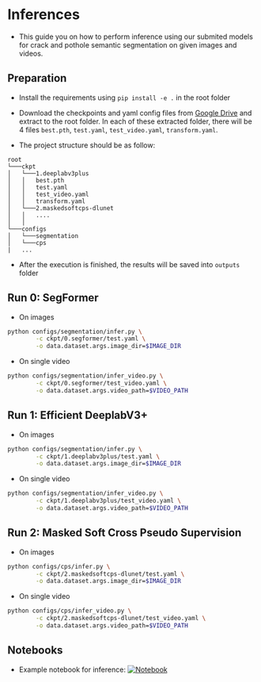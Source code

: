 # Inferences

- This guide you on how to perform inference using our submited models for crack and pothole semantic segmentation on given images and videos. 

## Preparation
- Install the requirements using `pip install -e .` in the root folder

- Download the checkpoints and yaml config files from [Google Drive](https://drive.google.com/file/d/1mWj4i9pMuC6_1UjrKg_QXBPhLEkuQz4U/view?usp=sharing) and extract to the root folder. In each of these extracted folder, there will be 4 files `best.pth`, `test.yaml`, `test_video.yaml`, `transform.yaml`.

- The project structure should be as follow:
```
root
└───ckpt
│   └───1.deeplabv3plus
│   │   best.pth
│   │   test.yaml
│   │   test_video.yaml
│   │   transform.yaml
│   └───2.maskedsoftcps-dlunet
│   │   ....
│   │
└───configs  
│   └───segmentation
│   └───cps
|   ...
```

- After the execution is finished, the results will be saved into `outputs` folder

## **Run 0: SegFormer**

- On images
``` bash
python configs/segmentation/infer.py \
        -c ckpt/0.segformer/test.yaml \
        -o data.dataset.args.image_dir=$IMAGE_DIR
```

- On single video
``` bash
python configs/segmentation/infer_video.py \
        -c ckpt/0.segformer/test_video.yaml \
        -o data.dataset.args.video_path=$VIDEO_PATH
```

## **Run 1: Efficient DeeplabV3+**

- On images
``` bash
python configs/segmentation/infer.py \
        -c ckpt/1.deeplabv3plus/test.yaml \
        -o data.dataset.args.image_dir=$IMAGE_DIR
```

- On single video
``` bash
python configs/segmentation/infer_video.py \
        -c ckpt/1.deeplabv3plus/test_video.yaml \
        -o data.dataset.args.video_path=$VIDEO_PATH
```

## **Run 2: Masked Soft Cross Pseudo Supervision**

- On images
``` bash
python configs/cps/infer.py \
        -c ckpt/2.maskedsoftcps-dlunet/test.yaml \
        -o data.dataset.args.image_dir=$IMAGE_DIR
```

- On single video
``` bash
python configs/cps/infer_video.py \
        -c ckpt/2.maskedsoftcps-dlunet/test_video.yaml \
        -o data.dataset.args.video_path=$VIDEO_PATH
```

## Notebooks

- Example notebook for inference: [![Notebook](https://colab.research.google.com/assets/colab-badge.svg)](./assets/[SHREC22]_HCMUS_Inference.ipynb)